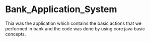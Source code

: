 # Bank_Application_System
Thia was the application which contains the basic actions that we performed in bank and the code was done by using core java basic concepts.
